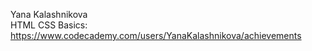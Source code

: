 Yana Kalashnikova
<br>
HTML CSS Basics: https://www.codecademy.com/users/YanaKalashnikova/achievements
